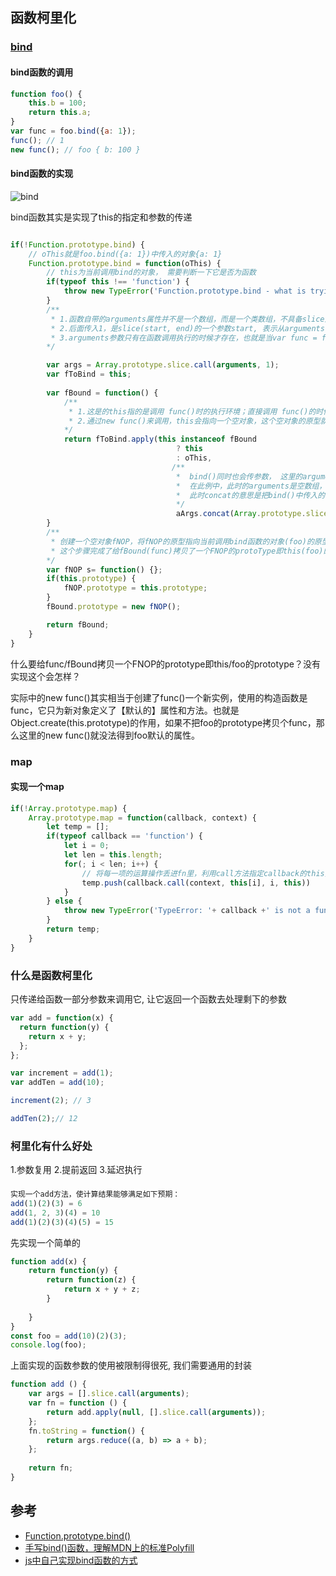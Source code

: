 ## 函数柯里化

### [bind](https://developer.mozilla.org/zh-CN/docs/Web/JavaScript/Reference/Global_Objects/Function/bind)

#### bind函数的调用
```js
function foo() {
    this.b = 100;
    return this.a;
}
var func = foo.bind({a: 1});
func(); // 1
new func(); // foo { b: 100 }
```
#### bind函数的实现

![bind](https://cdn.suisuijiang.com/ImageMessage/5adad39555703565e79040fa_1554649999638.png?width=1248&height=651&imageView2/3/)


bind函数其实是实现了this的指定和参数的传递
```js

if(!Function.prototype.bind) {
    // oThis就是foo.bind({a: 1})中传入的对象{a: 1}
    Function.prototype.bind = function(oThis) {
        // this为当前调用bind的对象， 需要判断一下它是否为函数
        if(typeof this !== 'function') {
            throw new TypeError('Function.prototype.bind - what is trying to be bound is not callable');
        }
        /**
         * 1.函数自带的arguments属性并不是一个数组，而是一个类数组，不具备slice这些方法，所以用call方法给slice指定this为arguments,让arguments也可以使用slice方法
         * 2.后面传入1，是slice(start, end)的一个参数start, 表示从arguments的下标为1，即第二个参数开始切割，因为bind的第一个参数为this的指向
         * 3.arguments参数只有在函数调用执行的时候才存在，也就是当var func = foo.bind({a:1});的时候，调用了bind，此时aArgs是一个空数组。如果是var func = foo.bind({a:1}, 2)，那么aArgs = [2]
        */

        var args = Array.prototype.slice.call(arguments, 1);
        var fToBind = this;
       
        var fBound = function() {
            /**
             * 1.这是的this指的是调用 func()时的执行环境；直接调用 func()的时候，this执行的是全局对象，那么结果是oThis(即{a: 1});这样就可以让这个fToBind的this执行传进来的对象oThis
             * 2.通过new func()来调用，this会指向一个空对象，这个空对象的原型就会指向构造器的prototype的属性，也就是fBound(即func())的prototype属性，此时this instanceof fBound === true，那么返回的this就是当*  前正常的this，相当于忽略掉bind的this的影响
            */
            return fToBind.apply(this instanceof fBound 
                                     ? this 
                                     : oThis, 
                                    /**
                                     *  bind()同时也会传参数， 这里的arguments是调用此函数的arguments,也就是func()的执行环境，和上面的arguments不一样
                                     *  在此例中，此时的arguments是空数组，因为没有给func()传参数
                                     *  此时concat的意思是把bind()中传入的参数和func()中传入的参数连起来，来实现上面提到的bind的柯里性
                                     */
                                     aArgs.concat(Array.prototype.slice.call(arguments)));
        }
        /**
         * 创建一个空对象fNOP，将fNOP的原型指向当前调用bind函数的对象(foo)的原型，最后将fBound的原型指向新的FNOP实例
         * 这个步骤完成了给fBound(func)拷贝了一个FNOP的protoType即this(foo)的prototype。相当于fBound.prototype = Object.create(this.prototype)
        */
        var fNOP s= function() {};
        if(this.prototype) {
            fNOP.prototype = this.prototype;
        }
        fBound.prototype = new fNOP();

        return fBound;
    }
}
```
什么要给func/fBound拷贝一个FNOP的prototype即this/foo的prototype？没有实现这个会怎样？

实际中的new func()其实相当于创建了func()一个新实例，使用的构造函数是func，它只为新对象定义了【默认的】属性和方法。也就是Object.create(this.prototype)的作用，如果不把foo的prototype拷贝个func，那么这里的new func()就没法得到foo默认的属性。 

### map
#### 实现一个map
```js
if(!Array.prototype.map) {
    Array.prototype.map = function(callback, context) {
        let temp = [];
        if(typeof callback == 'function') {
            let i = 0;
            let len = this.length;
            for(; i < len; i++) {
                // 将每一项的运算操作丢进fn里，利用call方法指定callback的this指向与具体参数
                temp.push(callback.call(context, this[i], i, this))
            }
        } else {
            throw new TypeError('TypeError: '+ callback +' is not a function.')
        }
        return temp;
    }
}
```
### 什么是函数柯里化
只传递给函数一部分参数来调用它, 让它返回一个函数去处理剩下的参数
```js
var add = function(x) {
  return function(y) {
    return x + y;
  };
};

var increment = add(1);
var addTen = add(10);

increment(2); // 3

addTen(2);// 12
```
### 柯里化有什么好处
1.参数复用
2.提前返回
3.延迟执行

### 
```js
实现一个add方法，使计算结果能够满足如下预期：
add(1)(2)(3) = 6
add(1, 2, 3)(4) = 10
add(1)(2)(3)(4)(5) = 15
```
先实现一个简单的
```js
function add(x) {
    return function(y) {
        return function(z) {
            return x + y + z;
        }
       
    }
}
const foo = add(10)(2)(3);
console.log(foo);
```
上面实现的函数参数的使用被限制得很死, 我们需要通用的封装

```js
function add () {
    var args = [].slice.call(arguments);
    var fn = function () {
        return add.apply(null, [].slice.call(arguments));
    };
    fn.toString = function() {
        return args.reduce((a, b) => a + b);
    };
    
    return fn;
}
```

## 参考
- [Function.prototype.bind()](https://developer.mozilla.org/zh-CN/docs/Web/JavaScript/Reference/Global_Objects/Function/bind)
- [手写bind()函数，理解MDN上的标准Polyfill](https://blog.csdn.net/u010552788/article/details/50850453)
- [js中自己实现bind函数的方式](https://blog.csdn.net/lovefengruoqing/article/details/80186401)